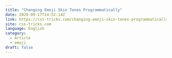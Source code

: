 ```yaml
---
title: "Changing Emoji Skin Tones Programmatically"
date: 2020-09-17T14:52:14Z
link: https://css-tricks.com/changing-emoji-skin-tones-programmatically/?utm_medium=RSS&utm_source=news.12bit.vn
site: css-tricks.com
language: English
category:
  - Article
  - emoji
draft: false
---
```

